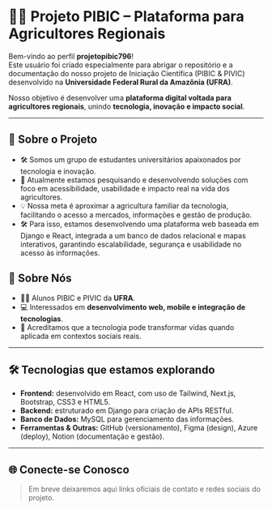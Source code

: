 # 👩‍💻 Projeto PIBIC – Plataforma para Agricultores Regionais  

Bem-vindo ao perfil **projetopibic796**!  
Este usuário foi criado especialmente para abrigar o repositório e a documentação do nosso projeto de Iniciação Científica (PIBIC & PIVIC) desenvolvido na **Universidade Federal Rural da Amazônia (UFRA)**.  

Nosso objetivo é desenvolver uma **plataforma digital voltada para agricultores regionais**, unindo **tecnologia, inovação e impacto social**.  

---

## 🚀 Sobre o Projeto   
- 🛠️ Somos um grupo de estudantes universitários apaixonados por tecnologia e inovação.  
- 🌱 Atualmente estamos pesquisando e desenvolvendo soluções com foco em acessibilidade, usabilidade e impacto real na vida dos agricultores.  
- 💡 Nossa meta é aproximar a agricultura familiar da tecnologia, facilitando o acesso a mercados, informações e gestão de produção.  
- 🛠️ Para isso, estamos desenvolvendo uma plataforma web baseada em Django e React, integrada a um banco de dados relacional e mapas interativos, garantindo escalabilidade, segurança e usabilidade no acesso às informações.  

## 💬 Sobre Nós  
- 👨‍🎓 Alunos PIBIC e PIVIC da **UFRA**.  
- 💻 Interessados em **desenvolvimento web, mobile e integração de tecnologias**.  
- 🤝 Acreditamos que a tecnologia pode transformar vidas quando aplicada em contextos sociais reais.  

---

## 🛠️ Tecnologias que estamos explorando  
- **Frontend:** desenvolvido em React, com uso de Tailwind, Next.js, Bootstrap, CSS3 e HTML5.  
- **Backend:** estruturado em Django para criação de APIs RESTful.  
- **Banco de Dados:** MySQL para gerenciamento das informações.  
- **Ferramentas & Outras:** GitHub (versionamento), Figma (design), Azure (deploy), Notion (documentação e gestão).  

---

## 🌐 Conecte-se Conosco  
> Em breve deixaremos aqui links oficiais de contato e redes sociais do projeto. 
